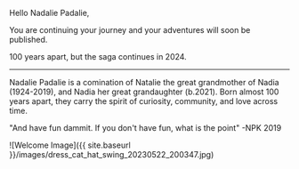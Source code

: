 Hello Nadalie Padalie,

You are continuing your journey and your adventures will soon be published.

100 years apart, but the saga continues in 2024.

--- 

Nadalie Padalie is a comination of Natalie the great grandmother of Nadia (1924-2019), and Nadia her great grandaughter 
(b.2021).  Born almost 100 years apart, they carry the spirit of curiosity, community, and love across time.

"And have fun dammit. If you don't have fun, what is the point" -NPK 2019

![Welcome Image]({{ site.baseurl }}/images/dress_cat_hat_swing_20230522_200347.jpg)